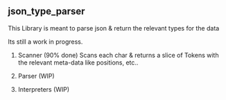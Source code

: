 ## json_type_parser

This Library is meant to parse json & return the relevant types for the data

Its still a work in progress.

1. Scanner (90% done)
   Scans each char & returns a slice of Tokens with the relevant meta-data like positions, etc..

2. Parser (WIP)

3. Interpreters (WIP)
